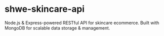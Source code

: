 # shwe-skincare-api
Node.js &amp; Express-powered RESTful API for skincare ecommerce. Built with MongoDB for scalable data storage &amp; management.

